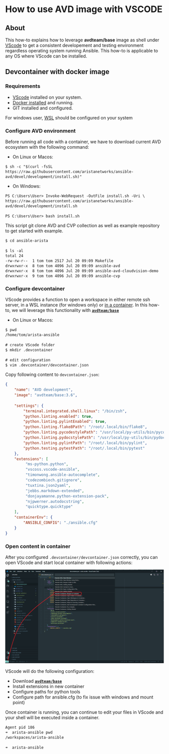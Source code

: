 # How to use AVD image with VSCODE

## About

This how-to explains how to leverage __avdteam/base__ image as shell under [VScode](https://code.visualstudio.com/) to get a consistent developement and testing environment regardless operating system running Ansible. This how-to is applicable to any OS where VScode can be installed.

## Devcontainer with docker image

### Requirements

- [VScode](https://code.visualstudio.com/) installed on your system.
- [Docker installed](https://docs.docker.com/get-docker/) and running.
- GIT installed and configured.

For windows user, [WSL](https://docs.microsoft.com/en-us/windows/wsl/install-win10) should be configured on your system

### Configure AVD environment

Before running all code with a container, we have to download current AVD ecosystem with the following command:

- On Linux or Macos:

```shell
$ sh -c "$(curl -fsSL https://raw.githubusercontent.com/aristanetworks/ansible-avd/devel/development/install.sh)"
```

- On Windows:

```shell
PS C:\Users\User> Invoke-WebRequest -OutFile install.sh -Uri \
https://raw.githubusercontent.com/aristanetworks/ansible-avd/devel/development/install.sh

PS C:\Users\User> bash install.sh
```

This script git clone AVD and CVP collection as well as example repository to get started with example.

```shell
$ cd ansible-arista

$ ls -al
total 24
-rw-rw-r--  1 tom tom 2517 Jul 20 09:09 Makefile
drwxrwxr-x  8 tom tom 4096 Jul 20 09:09 ansible-avd
drwxrwxr-x  8 tom tom 4096 Jul 20 09:09 ansible-avd-cloudvision-demo
drwxrwxr-x  9 tom tom 4096 Jul 20 09:09 ansible-cvp
```

### Configure devcontainer

VScode provides a function to open a workspace in either remote ssh server, in a WSL instance (for windows only) or [in a container](https://code.visualstudio.com/docs/remote/containers). In this how-to, we will leverage this functionality with [__`avdteam/base`__](https://hub.docker.com/repository/docker/avdteam/base)

- On Linux or Macos:

```shell
$ pwd 
/home/tom/arista-ansible

# create VScode folder
$ mkdir .devcontainer

# edit configuration
$ vim .devcontainer/devcontainer.json
```

Copy following content to `devcontainer.json`:

```json
{
    "name": "AVD development",
    "image": "avdteam/base:3.6",

    "settings": {
        "terminal.integrated.shell.linux": "/bin/zsh",
        "python.linting.enabled": true,
        "python.linting.pylintEnabled": true,
        "python.linting.flake8Path": "/root/.local/bin/flake8",
        "python.linting.pycodestylePath": "/usr/local/py-utils/bin/pycodestyle",
        "python.linting.pydocstylePath": "/usr/local/py-utils/bin/pydocstyle",
        "python.linting.pylintPath": "/root/.local/bin/pylint",
        "python.testing.pytestPath": "/root/.local/bin/pytest"
    },
    "extensions": [
         "ms-python.python",
         "vscoss.vscode-ansible",
         "timonwong.ansible-autocomplete",
         "codezombiech.gitignore",
         "tuxtina.json2yaml",
         "jebbs.markdown-extended",
         "donjayamanne.python-extension-pack",
         "njpwerner.autodocstring",
         "quicktype.quicktype"
    ],
    "containerEnv": { 
        "ANSIBLE_CONFIG": "./ansible.cfg"
    }
}
```

### Open content in container

After you configured `.devcontainer/devcontainer.json` correctly, you can open VScode and start local container with following actions:

![](../medias/vscode-docker-open-container.png)

VScode will do the following configuration:

- Download [__`avdteam/base`__](https://hub.docker.com/repository/docker/avdteam/base)
- Install extensions in new container
- Configure paths for python tools
- Configure path for ansible.cfg (to fix issue with windows and mount point)

Once container is running, you can continue to edit your files in VScode and your shell will be executed inside a container.


```shell
Agent pid 186
➜  arista-ansible pwd
/workspaces/arista-ansible

➜  arista-ansible 
```